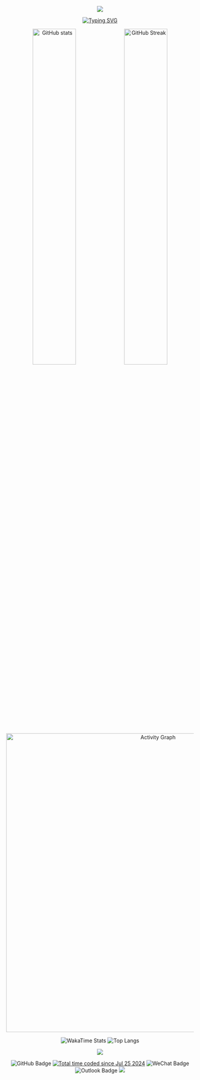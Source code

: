 <!-- Top banner -->
<p align="center">
  <img src="https://capsule-render.vercel.app/api?type=waving&color=timeGradient&height=300&section=header&text=HI%20THERE!&fontSize=90&fontAlign=50&fontAlignY=30&desc=This%20is%20Zexin_LEI!&descAlign=50&descSize=30&descAlignY=60&animation=twinkling" />
</p>

<!-- Welcome to my Github profile page! -->
<p align="center">
  <a href="https://git.io/typing-svg">
    <img src="https://readme-typing-svg.demolab.com?font=Orbitron&size=25&pause=1000&width=435&lines=Welcome+to+my+GitHub+profile+page!" alt="Typing SVG" />
  </a>
</p>

<!-- GitHub Stats + Streak -->
<p align="center">
  <img width="48%" src="https://github-readme-stats.vercel.app/api?username=Raidon2003&show_icons=true&theme=transparent&hide_border=true" alt="GitHub stats" />
  <img width="48%" src="https://streak-stats.demolab.com?user=Raidon2003&theme=transparent&hide_border=true&mode=weekly" alt="GitHub Streak" />
</p>

<!-- GitHub Contribution Graph -->
<p align="center">
  <img width="800" src="https://github-readme-activity-graph.vercel.app/graph?username=Raidon2003&theme=github-compact&hide_border=true&area=true" alt="Activity Graph" />
</p>

<!-- WakaTime + Top Languages -->
<p align="center">
  <img align="top" src="https://github-readme-stats.vercel.app/api/wakatime?username=Turtle20241&theme=transparent&hide_border=true&layout=compact&langs_count=22" alt="WakaTime Stats" />
  <img align="top" src="https://github-readme-stats.vercel.app/api/top-langs/?username=Raidon2003&theme=transparent&hide_border=true&layout=donut-vertical&langs_count=6" alt="Top Langs" />
</p>

<!-- Skill Icons -->
<p align="center">
  <img src="https://skillicons.dev/icons?i=python,mysql,sqlite,latex,vscode,pycharm,windows,anaconda,git,github,docker&theme=light" />
</p>

<!-- Badges Section -->
<p align="center">
  <img src="https://img.shields.io/badge/GitHub-Raidon2003-blue?logo=github" alt="GitHub Badge" />
  <a href="https://wakatime.com/@4a8d898e-f051-48a5-acc7-e196e8b63944"><img src="https://wakatime.com/badge/user/4a8d898e-f051-48a5-acc7-e196e8b63944.svg" alt="Total time coded since Jul 25 2024" /></a>
  <img src="https://img.shields.io/badge/WeChat&Tel-13760962030-07C160?logo=wechat" alt="WeChat Badge" />
  <img src="https://img.shields.io/badge/Outlook-Zexin__LEI%40outlook.com-0078D4?logo=microsoft-outlook&logoColor=white" alt="Outlook Badge" />
  <img src="https://komarev.com/ghpvc/?username=Turtle20241&abbreviated=true" />
</p>
